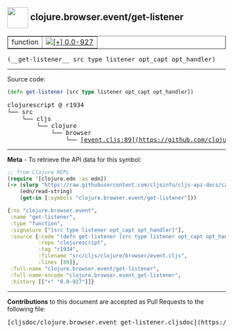 ## <img width="48px" valign="middle" src="http://i.imgur.com/Hi20huC.png"> clojure.browser.event/get-listener

 <table border="1">
<tr>

<td>function</td>
<td><a href="https://github.com/cljsinfo/cljs-api-docs/tree/0.0-927"><img valign="middle" alt="[+] 0.0-927" src="https://img.shields.io/badge/+-0.0--927-lightgrey.svg"></a> </td>
</tr>
</table>

 <samp>
(__get-listener__ src type listener opt_capt opt_handler)<br>
</samp>

---





Source code:

```clj
(defn get-listener [src type listener opt_capt opt_handler])
```

 <pre>
clojurescript @ r1934
└── src
    └── cljs
        └── clojure
            └── browser
                └── <ins>[event.cljs:89](https://github.com/clojure/clojurescript/blob/r1934/src/cljs/clojure/browser/event.cljs#L89)</ins>
</pre>


---

__Meta__ - To retrieve the API data for this symbol:

```clj
;; from Clojure REPL
(require '[clojure.edn :as edn])
(-> (slurp "https://raw.githubusercontent.com/cljsinfo/cljs-api-docs/catalog/cljs-api.edn")
    (edn/read-string)
    (get-in [:symbols "clojure.browser.event/get-listener"]))
```

```clj
{:ns "clojure.browser.event",
 :name "get-listener",
 :type "function",
 :signature ["[src type listener opt_capt opt_handler]"],
 :source {:code "(defn get-listener [src type listener opt_capt opt_handler])",
          :repo "clojurescript",
          :tag "r1934",
          :filename "src/cljs/clojure/browser/event.cljs",
          :lines [89]},
 :full-name "clojure.browser.event/get-listener",
 :full-name-encode "clojure.browser.event_get-listener",
 :history [["+" "0.0-927"]]}

```

---

__Contributions__ to this document are accepted as Pull Requests to the following file:

 <pre>
[cljsdoc/clojure.browser.event_get-listener.cljsdoc](https://github.com/cljsinfo/cljs-api-docs/blob/master/cljsdoc/clojure.browser.event_get-listener.cljsdoc)
</pre>

